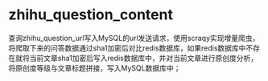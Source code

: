 # zhihu_question_content
查询zhihu_question_url写入MySQL的url发送请求，使用scraqy实现增量爬虫，将爬取下来的问答数据通过sha1加密后对比redis数据库，如果redis数据库中不存在就将当前文章sha1加密后写入redis数据库中，并对当前文章进行原创度分析，将原创度等级与文章标题拼接，写入MySQL数据库中；
